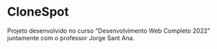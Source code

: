 # CloneSpot
 Projeto desenvolvido no curso "Desenvolvimento Web Completo 2022" juntamente com o professor Jorge Sant Ana.
